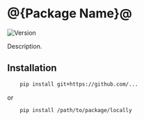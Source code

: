 # @{Package Name}@

![Version](https://img.shields.io/badge/Version-@{Version}@-blue)

Description.

## Installation

```bash
    pip install git+https://github.com/...
```

or

```bash
    pip install /path/to/package/locally
```
